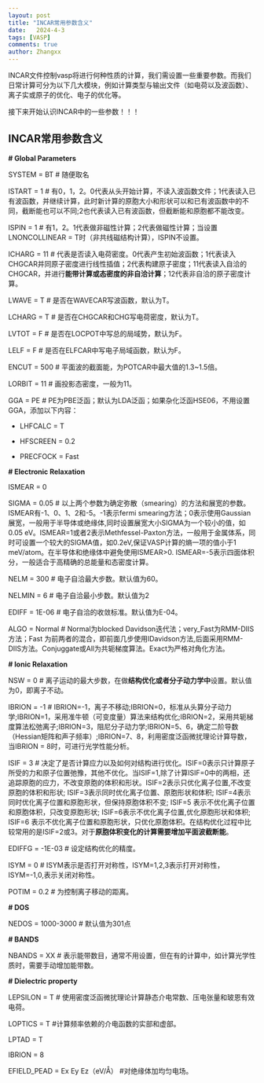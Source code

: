 ```yaml
---
layout: post
title: "INCAR常用参数含义"
date:   2024-4-3
tags: [VASP]
comments: true
author: Zhangxx
---
```


INCAR文件控制vasp将进行何种性质的计算，我们需设置一些重要参数。而我们日常计算可分为以下几大模块，例如计算类型与输出文件（如电荷以及波函数）、离子实或原子的优化、电子的优化等。

接下来开始认识INCAR中的一些参数！！！

<!-- more -->

## INCAR常用参数含义

**\# Global Parameters**

SYSTEM = BT    \# 随便取名

ISTART = 1     \# 有0，1，2。0代表从头开始计算，不读入波函数文件；1代表读入已有波函数，并继续计算，此时新计算的原胞大小和形状可以和已有波函数中的不同，截断能也可以不同;2也代表读入已有波函数，但截断能和原胞都不能改变。

ISPIN  =  1   \# 有1，2。1代表做非磁性计算；2代表做磁性计算；当设置LNONCOLLINEAR = T时（非共线磁结构计算），ISPIN不设置。       

ICHARG =  11  \# 代表是否读入电荷密度。0代表产生初始波函数；1代表读入CHGCAR并同原子密度进行线性插值；2代表构建原子密度；11代表读入自洽的CHGCAR，并进行**能带计算或态密度的非自洽计算**；12代表非自洽的原子密度计算。   

LWAVE  = T \# 是否在WAVECAR写波函数，默认为T。

LCHARG = T \# 是否在CHGCAR和CHG写电荷密度，默认为T。

LVTOT = F \# 是否在LOCPOT中写总的局域势，默认为F。

LELF = F \# 是否在ELFCAR中写电子局域函数，默认为F。

ENCUT = 500 \# 平面波的截面能，为POTCAR中最大值的1.3~1.5倍。

LORBIT = 11 \# 画投影态密度，一般为11。

GGA = PE \# PE为PBE泛函；默认为LDA泛函；如果杂化泛函HSE06，不用设置GGA，添加以下内容：

- LHFCALC = T

- HFSCREEN = 0.2

- PRECFOCK = Fast

**\# Electronic Relaxation**

ISMEAR =  0 

SIGMA  =  0.05 \# 以上两个参数为确定弥散（smearing）的方法和展宽的参数。ISMEAR有-1、0、1、2和-5。-1表示fermi smearing方法；0表示使用Gaussian展宽，一般用于半导体或绝缘体,同时设置展宽大小SIGMA为一个较小的值，如 0.05 eV。ISMEAR=1或者2表示Methfessel-Paxton方法，一般用于金属体系，同时可设置一个较大的SIGMA值，如0.2eV,保证VASP计算的熵一项的值小于1 meV/atom。在半导体和绝缘体中避免使用ISMEAR>0. ISMEAR=-5表示四面体积分，一般适合于高精确的总能量和态密度计算。

NELM =  300 \# 电子自洽最大步数。默认值为60。

NELMIN =  6 \# 电子自洽最小步数。默认值为2

EDIFF = 1E-06 \# 电子自洽的收敛标准。默认值为E-04。

ALGO = Normal \# Normal为blocked Davidson迭代法；very_Fast为RMM-DIIS方法；Fast 为前两者的混合，即前面几步使用IDavidson方法,后面采用RMM-DIIS方法。Conjuggate或All为共轭梯度算法。Exact为严格对角化方法。

**\# Ionic Relaxation**

NSW =  0 \# 离子运动的最大步数，在做**结构优化或者分子动力学中**设置。默认值为0，即离子不动。

IBRION =  -1 \# IBRION=-1，离子不移动;IBRION=0，标准从头算分子动力学;IBRION=1，采用准牛顿（可变度量）算法来结构优化;IBRION=2，采用共轭梯度算法松弛离子;IBRION=3，阻尼分子动力学;IBRION=5、6，确定二阶导数（Hessian矩阵和声子频率）;IBRION=7、8，利用密度泛函微扰理论计算导数，当IBRION = 8时，可进行光学性能分析。

ISIF =  3 \# 决定了是否计算应力以及如何对结构进行优化。ISIF=0表示只计算原子所受的力和原子位置弛豫，其他不优化。当ISIF=1,除了计算ISIF=0中的两相，还追踪原胞的应力，不改变原胞的体积和形状。ISIF=2表示只优化离子位置,不改变原胞的体积和形状; ISIF=3表示同时优化离子位置、原胞形状和体积; ISIF=4表示同时优化离子位置和原胞形状，但保持原胞体积不变; ISIF=5 表示不优化离子位置和原胞体积，只改变原胞形状; ISIF=6表示不优化离子位置,优化原胞形状和体积; ISIF=6 表示不优化离子位置和原胞形状，只优化原胞体积。在结构优化过程中比较常用的是ISIF=2或3。对于**原胞体积变化的计算需要增加平面波截断能**。

EDIFFG = -1E-03 \# 设定结构优化的精度。

ISYM =  0 \# ISYM表示是否打开对称性，ISYM=1,2,3表示打开对称性，ISYM=-1,0,表示关闭对称性。

POTIM = 0.2 \# 为控制离子移动的距离。

**\# DOS**

NEDOS = 1000-3000 \# 默认值为301点

**\# BANDS**

NBANDS = XX \# 表示能带数目，通常不用设置，但在有的计算中，如计算光学性质时，需要手动增加能带数。

**\# Dielectric property**

LEPSILON = T \# 使用密度泛函微扰理论计算静态介电常数、压电张量和玻恩有效电荷。

LOPTICS = T  \#计算频率依赖的介电函数的实部和虚部。

LPTAD = T

IBRION = 8

EFIELD_PEAD = Ex Ey Ez（eV/Å） \#对绝缘体加均匀电场。



